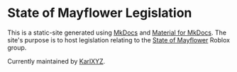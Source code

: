 # State of Mayflower Legislation

This is a static-site generated using [MkDocs](https://www.mkdocs.org/) and [Material for MkDocs](https://squidfunk.github.io/mkdocs-material/). The site's purpose is to host legislation relating to the [State of Mayflower]() Roblox group.

Currently maintained by [KarlXYZ](https://www.roblox.com/users/9822618/profile).
